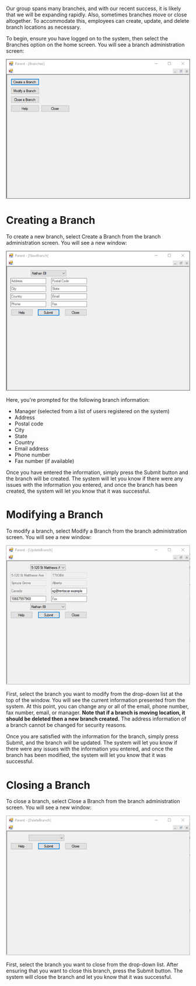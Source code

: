 Our group spans many branches, and with our recent success, it is likely that we will be expanding rapidly. Also, sometimes branches move or close altogether. To accommodate this, employees can create, update, and delete branch locations as necessary.

To begin, ensure you have logged on to the system, then select the Branches option on the home screen. You will see a branch administration screen:

![Branch Administration](BranchAdministration.png)

# Creating a Branch

To create a new branch, select Create a Branch from the branch administration screen. You will see a new window:

![Create a Branch](NewBranch.png)

Here, you're prompted for the following branch information:

- Manager (selected from a list of users registered on the system)
- Address
- Postal code
- City
- State
- Country
- Email address
- Phone number
- Fax number (if available)

Once you have entered the information, simply press the Submit button and the branch will be created. The system will let you know if there were any issues with the information you entered, and once the branch has been created, the system will let you know that it was successful.

# Modifying a Branch

To modify a branch, select Modify a Branch from the branch administration screen. You will see a new window:

![Modify a Branch](ModifyBranch.png)

First, select the branch you want to modify from the drop-down list at the top of the window. You will see the current information presented from the system. At this point, you can change any or all of the email, phone number, fax number, email, or manager. **Note that if a branch is moving location, it should be deleted then a new branch created.** The address information of a branch cannot be changed for security reasons.

Once you are satisfied with the information for the branch, simply press Submit, and the branch will be updated. The system will let you know if there were any issues with the information you entered, and once the branch has been modified, the system will let you know that it was successful.


# Closing a Branch

To close a branch, select Close a Branch from the branch administration screen. You will see a new window:

![Close a Branch](CloseBranch.png)

First, select the branch you want to close from the drop-down list. After ensuring that you want to close this branch, press the Submit button. The system will close the branch and let you know that it was successful.
